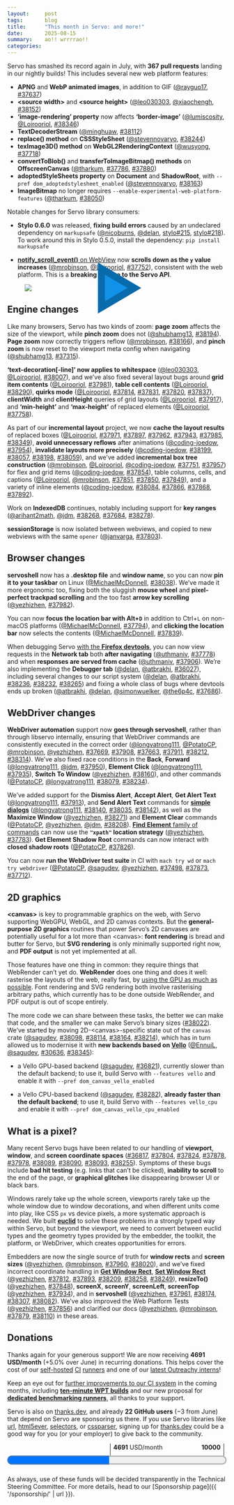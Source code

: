 ```yaml
---
layout:     post
tags:       blog
title:      "This month in Servo: and more!"
date:       2025-08-15
summary:    ao!! wrrrrao!!
categories:
---
```


Servo has smashed its record again in July, with **367 pull requests** landing in our nightly builds!
This includes several new web platform features:

- **APNG** and **WebP animated images**, in addition to GIF ([@rayguo17](https://github.com/rayguo17), [#37637](https://github.com/servo/servo/pull/37637))
- **&lt;source width>** and **&lt;source height>** ([@leo030303](https://github.com/leo030303), [@xiaochengh](https://github.com/xiaochengh), [#38152](https://github.com/servo/servo/pull/38152))
- **‘image-rendering’ property** now affects **‘border-image’** ([@lumiscosity](https://github.com/lumiscosity), [@Loirooriol](https://github.com/Loirooriol), [#38346](https://github.com/servo/servo/pull/38346))
- **TextDecoderStream** ([@minghuaw](https://github.com/minghuaw), [#38112](https://github.com/servo/servo/pull/38112))
- **replace() method** on **CSSStyleSheet** ([@stevennovaryo](https://github.com/stevennovaryo), [#38244](https://github.com/servo/servo/pull/38244))
- **texImage3D() method** on **WebGL2RenderingContext** ([@wusyong](https://github.com/wusyong), [#37718](https://github.com/servo/servo/pull/37718))
- **convertToBlob()** and **transferToImageBitmap() methods** on **OffscreenCanvas** ([@tharkum](https://github.com/tharkum), [#37786](https://github.com/servo/servo/pull/37786), [#37880](https://github.com/servo/servo/pull/37880))
- **adoptedStyleSheets property** on **Document** and **ShadowRoot**, with `--pref dom_adoptedstylesheet_enabled` ([@stevennovaryo](https://github.com/stevennovaryo), [#38163](https://github.com/servo/servo/pull/38163))
- **ImageBitmap** no longer requires `--enable-experimental-web-platform-features` ([@tharkum](https://github.com/tharkum), [#38050](https://github.com/servo/servo/pull/38050))

Notable changes for Servo library consumers:

- **Stylo 0.6.0** was released, **fixing build errors** caused by an undeclared dependency on `markupsafe` ([@nicoburns](https://github.com/nicoburns), [@delan](https://github.com/delan), [stylo#215](https://github.com/servo/stylo/pull/215), [stylo#218](https://github.com/servo/stylo/issues/218)).
To work around this in Stylo 0.5.0, install the dependency: `pip install markupsafe`

- [**notify_scroll_event()** on WebView](https://doc.servo.org/servo/struct.WebView.html#method.notify_scroll_event) now **scrolls down as the `y` value increases** ([@mrobinson](https://github.com/mrobinson), [@Loirooriol](https://github.com/Loirooriol), [#37752](https://github.com/servo/servo/pull/37752)), consistent with the web platform.
This is a **breaking change to the Servo API**.

<figure>
  <details style="position:relative">
    <img src="{{ '/img/blog/2025-08-diffies.webp' | url }}" style="position:absolute;margin:0;inset:0;pointer-events:none" loading="lazy" alt="servoshell nightly showing the same things, but animated">
    <summary style="display:block"><img src="{{ '/img/blog/2025-08-diffies.jpg' | url }}" style="margin:0" loading="lazy"><div style="position:absolute;inset:0;display:flex;justify-content:center;align-items:center;color:#1192e8;font-size:7em;cursor:pointer;-webkit-text-stroke:1rem color-mix(in oklch,#1192e8,black 20%);user-select:none" alt="servoshell nightly showing APNG and WebP animated images, ‘image-rendering’ applying to a ‘border-image’, a WebGL 2 example using texImage3D(), ‘text-decoration’ applying to a link with spaces, and an example of adoptedStyleSheets being controlled by a color input">▶</div></summary>
  </details>
</figure>

## Engine changes

Like many browsers, Servo has two kinds of zoom: **page zoom** affects the size of the viewport, while **pinch zoom** does not ([@shubhamg13](https://github.com/shubhamg13), [#38194](https://github.com/servo/servo/pull/38194)).
**Page zoom** now correctly triggers reflow ([@mrobinson](https://github.com/mrobinson), [#38166](https://github.com/servo/servo/pull/38166)), and **pinch zoom** is now reset to the viewport meta config when navigating ([@shubhamg13](https://github.com/shubhamg13), [#37315](https://github.com/servo/servo/pull/37315)).

**‘text-decoration[-line]’ now applies to whitespace** ([@leo030303](https://github.com/leo030303), [@Loirooriol](https://github.com/Loirooriol), [#38007](https://github.com/servo/servo/pull/38007)), and we’ve also fixed several layout bugs around **grid item contents** ([@Loirooriol](https://github.com/Loirooriol), [#37981](https://github.com/servo/servo/pull/37981)), **table cell contents** ([@Loirooriol](https://github.com/Loirooriol), [#38290](https://github.com/servo/servo/pull/38290)), **quirks mode** ([@Loirooriol](https://github.com/Loirooriol), [#37814](https://github.com/servo/servo/pull/37814), [#37831](https://github.com/servo/servo/pull/37831), [#37820](https://github.com/servo/servo/pull/37820), [#37837](https://github.com/servo/servo/pull/37837)), **clientWidth** and **clientHeight** queries of grid layouts ([@Loirooriol](https://github.com/Loirooriol), [#37917](https://github.com/servo/servo/pull/37917)), and **‘min-height’** and **‘max-height’** of replaced elements ([@Loirooriol](https://github.com/Loirooriol), [#37758](https://github.com/servo/servo/pull/37758)).

As part of our **incremental layout** project, we now **cache the layout results** of replaced boxes ([@Loirooriol](https://github.com/Loirooriol), [#37971](https://github.com/servo/servo/pull/37971), [#37897](https://github.com/servo/servo/pull/37897), [#37962](https://github.com/servo/servo/pull/37962), [#37943](https://github.com/servo/servo/pull/37943), [#37985](https://github.com/servo/servo/pull/37985), [#38349](https://github.com/servo/servo/pull/38349)), **avoid unnecessary reflows** after animations ([@coding-joedow](https://github.com/coding-joedow), [#37954](https://github.com/servo/servo/pull/37954)), **invalidate layouts more precisely** ([@coding-joedow](https://github.com/coding-joedow), [#38199](https://github.com/servo/servo/pull/38199), [#38057](https://github.com/servo/servo/pull/38057), [#38198](https://github.com/servo/servo/pull/38198), [#38059](https://github.com/servo/servo/pull/38059)), and we’ve added **incremental box tree construction** ([@mrobinson](https://github.com/mrobinson), [@Loirooriol](https://github.com/Loirooriol), [@coding-joedow](https://github.com/coding-joedow), [#37751](https://github.com/servo/servo/pull/37751), [#37957](https://github.com/servo/servo/pull/37957)) for flex and grid items ([@coding-joedow](https://github.com/coding-joedow), [#37854](https://github.com/servo/servo/pull/37854)), table columns, cells, and captions ([@Loirooriol](https://github.com/Loirooriol), [@mrobinson](https://github.com/mrobinson), [#37851](https://github.com/servo/servo/pull/37851), [#37850](https://github.com/servo/servo/pull/37850), [#37849](https://github.com/servo/servo/pull/37849)), and a variety of inline elements ([@coding-joedow](https://github.com/coding-joedow), [#38084](https://github.com/servo/servo/pull/38084), [#37866](https://github.com/servo/servo/pull/37866), [#37868](https://github.com/servo/servo/pull/37868), [#37892](https://github.com/servo/servo/pull/37892)).

Work on **IndexedDB** continues, notably including support for **key ranges** ([@arihant2math](https://github.com/arihant2math), [@jdm](https://github.com/jdm), [#38268](https://github.com/servo/servo/pull/38268), [#37684](https://github.com/servo/servo/pull/37684), [#38278](https://github.com/servo/servo/pull/38278)).

**sessionStorage** is now isolated between webviews, and copied to new webviews with the same `opener` ([@janvarga](https://github.com/janvarga), [#37803](https://github.com/servo/servo/pull/37803)).

## Browser changes

**servoshell** now has a **.desktop file** and **window name**, so you can now **pin it to your taskbar** on Linux ([@MichaelMcDonnell](https://github.com/MichaelMcDonnell), [#38038](https://github.com/servo/servo/pull/38038)).
We’ve made it more ergonomic too, fixing both the sluggish **mouse wheel** and **pixel-perfect trackpad scrolling** and the too fast **arrow key scrolling** ([@yezhizhen](https://github.com/yezhizhen), [#37982](https://github.com/servo/servo/pull/37982)).

You can now **focus the location bar with Alt+`D`** in addition to Ctrl+`L` on non-macOS platforms ([@MichaelMcDonnell](https://github.com/MichaelMcDonnell), [#37794](https://github.com/servo/servo/pull/37794)), and **clicking the location bar** now selects the contents ([@MichaelMcDonnell](https://github.com/MichaelMcDonnell), [#37839](https://github.com/servo/servo/pull/37839)).

When debugging Servo [with the **Firefox devtools**](https://book.servo.org/hacking/using-devtools.html), you can now view requests in the **Network tab** both **after navigating** ([@uthmaniv](https://github.com/uthmaniv), [#37778](https://github.com/servo/servo/pull/37778)) and when **responses are served from cache** ([@uthmaniv](https://github.com/uthmaniv), [#37906](https://github.com/servo/servo/pull/37906)).
We’re also implementing the **Debugger tab** ([@delan](https://github.com/delan), [@atbrakhi](https://github.com/atbrakhi), [#36027](https://github.com/servo/servo/issues/36027)), including several changes to our script system ([@delan](https://github.com/delan), [@atbrakhi](https://github.com/atbrakhi), [#38236](https://github.com/servo/servo/pull/38236), [#38232](https://github.com/servo/servo/pull/38232), [#38265](https://github.com/servo/servo/pull/38265)) and fixing a whole class of bugs where devtools ends up broken ([@atbrakhi](https://github.com/atbrakhi), [@delan](https://github.com/delan), [@simonwuelker](https://github.com/simonwuelker), [@the6p4c](https://github.com/the6p4c), [#37686](https://github.com/servo/servo/pull/37686)).

## WebDriver changes

**WebDriver automation** support now **goes through servoshell**, rather than through libservo internally, ensuring that WebDriver commands are consistently executed in the correct order ([@longvatrong111](https://github.com/longvatrong111), [@PotatoCP](https://github.com/PotatoCP), [@mrobinson](https://github.com/mrobinson), [@yezhizhen](https://github.com/yezhizhen), [#37669](https://github.com/servo/servo/pull/37669), [#37908](https://github.com/servo/servo/pull/37908), [#37663](https://github.com/servo/servo/pull/37663), [#37911](https://github.com/servo/servo/pull/37911), [#38212](https://github.com/servo/servo/pull/38212), [#38314](https://github.com/servo/servo/pull/38314)).
We’ve also fixed race conditions in the **Back**, **Forward** ([@longvatrong111](https://github.com/longvatrong111), [@jdm](https://github.com/jdm), [#37950](https://github.com/servo/servo/pull/37950)), **Element Click** ([@longvatrong111](https://github.com/longvatrong111), [#37935](https://github.com/servo/servo/pull/37935)), **Switch To Window** ([@yezhizhen](https://github.com/yezhizhen), [#38160](https://github.com/servo/servo/pull/38160)), and other commands ([@PotatoCP](https://github.com/PotatoCP), [@longvatrong111](https://github.com/longvatrong111), [#38079](https://github.com/servo/servo/pull/38079), [#38234](https://github.com/servo/servo/pull/38234)).

We’ve added support for the **Dismiss Alert**, **Accept Alert**, **Get Alert Text** ([@longvatrong111](https://github.com/longvatrong111), [#37913](https://github.com/servo/servo/pull/37913)), and **Send Alert Text** commands for [**simple dialogs**](https://html.spec.whatwg.org/multipage/#simple-dialogs) ([@longvatrong111](https://github.com/longvatrong111), [#38140](https://github.com/servo/servo/pull/38140), [#38035](https://github.com/servo/servo/pull/38035), [#38142](https://github.com/servo/servo/pull/38142)), as well as the **Maximize Window** ([@yezhizhen](https://github.com/yezhizhen), [#38271](https://github.com/servo/servo/pull/38271)) and **Element Clear** commands ([@PotatoCP](https://github.com/PotatoCP), [@yezhizhen](https://github.com/yezhizhen), [@jdm](https://github.com/jdm), [#38208](https://github.com/servo/servo/pull/38208)).
[**Find Element** family of commands](https://w3c.github.io/webdriver/#element-retrieval) can now use the **`"xpath"` location strategy** ([@yezhizhen](https://github.com/yezhizhen), [#37783](https://github.com/servo/servo/pull/37783)).
**Get Element Shadow Root** commands can now interact with **closed shadow roots** ([@PotatoCP](https://github.com/PotatoCP), [#37826](https://github.com/servo/servo/pull/37826)).

You can now **run the WebDriver test suite** in CI with `mach try wd` or `mach try webdriver` ([@PotatoCP](https://github.com/PotatoCP), [@sagudev](https://github.com/sagudev), [@yezhizhen](https://github.com/yezhizhen), [#37498](https://github.com/servo/servo/pull/37498), [#37873](https://github.com/servo/servo/pull/37873), [#37712](https://github.com/servo/servo/pull/37712)).

## 2D graphics

**&lt;canvas>** is key to programmable graphics on the web, with Servo supporting WebGPU, WebGL, and 2D canvas contexts.
But the **general-purpose 2D graphics** routines that power Servo’s 2D canvases are potentially useful for a lot more than &lt;canvas>: **font rendering** is bread and butter for Servo, but **SVG rendering** is only minimally supported right now, and **PDF output** is not yet implemented at all.

Those features have one thing in common: they require things that WebRender can’t yet do.
**WebRender** does one thing and does it well: rasterise the layouts of the web, really fast, by [using the GPU as much as possible](https://hacks.mozilla.org/2017/10/the-whole-web-at-maximum-fps-how-webrender-gets-rid-of-jank/).
Font rendering and SVG rendering both involve rasterising arbitrary paths, which currently has to be done outside WebRender, and PDF output is out of scope entirely.

The more code we can share between these tasks, the better we can make that code, and the smaller we can make Servo’s binary sizes ([#38022](https://github.com/servo/servo/issues/38022)).
We’ve started by moving 2D-&lt;canvas>-specific state out of the `canvas` crate ([@sagudev](https://github.com/sagudev), [#38098](https://github.com/servo/servo/pull/38098), [#38114](https://github.com/servo/servo/pull/38114), [#38164](https://github.com/servo/servo/pull/38164), [#38214](https://github.com/servo/servo/pull/38214)), which has in turn allowed us to modernise it with **new backends based on [Vello](https://github.com/linebender/vello)** ([@EnnuiL](https://github.com/EnnuiL), [@sagudev](https://github.com/sagudev), [#30636](https://github.com/servo/servo/issues/30636), [#38345](https://github.com/servo/servo/issues/38345)):

- a Vello GPU-based backend ([@sagudev](https://github.com/sagudev), [#36821](https://github.com/servo/servo/pull/36821)), currently slower than the default backend; to use it, build Servo with `--features vello` and enable it with `--pref dom_canvas_vello_enabled`

- a Vello CPU-based backend ([@sagudev](https://github.com/sagudev), [#38282](https://github.com/servo/servo/pull/38282)), **already faster than the default backend**; to use it, build Servo with `--features vello_cpu` and enable it with `--pref dom_canvas_vello_cpu_enabled`

## What is a pixel?

Many recent Servo bugs have been related to our handling of **viewport**, **window**, and **screen coordinate spaces** ([#36817](https://github.com/servo/servo/issues/36817), [#37804](https://github.com/servo/servo/issues/37804), [#37824](https://github.com/servo/servo/issues/37824), [#37878](https://github.com/servo/servo/issues/37878), [#37978](https://github.com/servo/servo/issues/37978), [#38089](https://github.com/servo/servo/issues/38089), [#38090](https://github.com/servo/servo/issues/38090), [#38093](https://github.com/servo/servo/issues/38093), [#38255](https://github.com/servo/servo/issues/38255)).
Symptoms of these bugs include **bad hit testing** (e.g. links that can’t be clicked), **inability to scroll** to the end of the page, or **graphical glitches** like disappearing browser UI or black bars.

Windows rarely take up the whole screen, viewports rarely take up the whole window due to window decorations, and when different units come into play, like CSS `px` vs device pixels, a more systematic approach is needed.
We built [**euclid**](https://docs.rs/euclid/0.22.11/euclid/) to solve these problems in a strongly typed way within Servo, but beyond the viewport, we need to convert between euclid types and the geometry types provided by the embedder, the toolkit, the platform, or WebDriver, which creates opportunities for errors.

Embedders are now the single source of truth for **window rects** and **screen sizes** ([@yezhizhen](https://github.com/yezhizhen), [@mrobinson](https://github.com/mrobinson), [#37960](https://github.com/servo/servo/pull/37960), [#38020](https://github.com/servo/servo/pull/38020)), and we’ve fixed incorrect coordinate handling in [**Get Window Rect**](https://w3c.github.io/webdriver/#get-window-rect), [**Set Window Rect**](https://w3c.github.io/webdriver/#set-window-rect) ([@yezhizhen](https://github.com/yezhizhen), [#37812](https://github.com/servo/servo/pull/37812), [#37893](https://github.com/servo/servo/pull/37893), [#38209](https://github.com/servo/servo/pull/38209), [#38258](https://github.com/servo/servo/pull/38258), [#38249](https://github.com/servo/servo/pull/38249)), **resizeTo()** ([@yezhizhen](https://github.com/yezhizhen), [#37848](https://github.com/servo/servo/pull/37848)), **screenX**, **screenY**, **screenLeft**, **screenTop** ([@yezhizhen](https://github.com/yezhizhen), [#37934](https://github.com/servo/servo/pull/37934)), and in **servoshell** ([@yezhizhen](https://github.com/yezhizhen), [#37961](https://github.com/servo/servo/pull/37961), [#38174](https://github.com/servo/servo/pull/38174), [#38307](https://github.com/servo/servo/pull/38307), [#38082](https://github.com/servo/servo/pull/38082)).
We’ve also improved the Web Platform Tests ([@yezhizhen](https://github.com/yezhizhen), [#37856](https://github.com/servo/servo/pull/37856)) and clarified our docs ([@yezhizhen](https://github.com/yezhizhen), [@mrobinson](https://github.com/mrobinson), [#37879](https://github.com/servo/servo/pull/37879), [#38110](https://github.com/servo/servo/pull/38110)) in these areas.

## Donations

Thanks again for your generous support!
We are now receiving **4691 USD/month** (+5.0% <!-- (+1.3% without thanks.dev) --> over June) in recurring donations.
This helps cover the cost of our [self-hosted](https://ci0.servo.org) [CI](https://ci1.servo.org) [runners](https://ci2.servo.org) and one of our [latest Outreachy interns](https://www.outreachy.org/alums/2025-06/#:~:text=Servo)!

Keep an eye out for [further improvements to our CI system](https://github.com/servo/servo/issues/38141) in the coming months, including [**ten-minute WPT builds**](https://github.com/servo/ci-runners/issues/21) and our new proposal for [**dedicated benchmarking runners**](https://github.com/servo/project/issues/160), all thanks to your support.

Servo is also on [thanks.dev](https://thanks.dev), and already **22 GitHub users** (−3 from June) that depend on Servo are sponsoring us there.
If you use Servo libraries like [url](https://crates.io/crates/url/reverse_dependencies), [html5ever](https://crates.io/crates/html5ever/reverse_dependencies), [selectors](https://crates.io/crates/selectors/reverse_dependencies), or [cssparser](https://crates.io/crates/cssparser/reverse_dependencies), signing up for [thanks.dev](https://thanks.dev) could be a good way for you (or your employer) to give back to the community.

<figure class="_fig" style="width: 100%; margin: 1em 0;"><div class="_flex" style="height: calc(1lh + 3em); flex-flow: column nowrap; text-align: left;">
    <div style="position: relative; text-align: right;">
        <div style="position: absolute; margin-left: calc(100% * 4691 / 10000); padding-left: 0.5em;"><strong>4691</strong> USD/month</div>
        <div style="position: absolute; margin-left: calc(100% * 4691 / 10000); height: calc(1lh + 1.5em); border-left: 1px solid;"></div>
        <div style="position: absolute; margin-left: calc(100% - 0.5em); height: calc(1lh + 1.5em); border-left: 1px solid;"></div>
        <div style="padding-right: 1em;"><strong>10000</strong><!-- USD/month --></div>
    </div>
    <progress value="4691" max="10000" style="transform: scale(3); transform-origin: top left; width: calc(100% / 3);"></progress>
</div></figure>

As always, use of these funds will be decided transparently in the Technical Steering Committee.
For more details, head to our [Sponsorship page]({{ '/sponsorship/' | url }}).

<style>
    ._correction {
        max-width: 33em;
        margin: 1em auto;
        border-bottom: 1px solid;
        padding-bottom: 1em;
    }
    ._note {
        margin: 1em 1em;
        border-left: 1px solid;
        padding-left: 1em;
        opacity: 0.75;
    }
</style>
